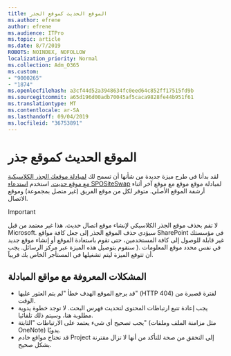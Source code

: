 ```yaml
---
title: الموقع الحديث كموقع الجذر
ms.author: efrene
author: efrene
ms.audience: ITPro
ms.topic: article
ms.date: 8/7/2019
ROBOTS: NOINDEX, NOFOLLOW
localization_priority: Normal
ms.collection: Adm_O365
ms.custom:
- "9000265"
- "1874"
ms.openlocfilehash: a3cf44d52a3948634fc0eed64c852ff17515fd9b
ms.sourcegitcommit: a65d196d00adb70045af5caca9828fe44b951f61
ms.translationtype: MT
ms.contentlocale: ar-SA
ms.lasthandoff: 09/04/2019
ms.locfileid: "36753891"
---
```

# <a name="modern-site-as-root-site"></a>الموقع الحديث كموقع جذر

لقد بدأنا في طرح ميزة جديدة من شأنها أن تسمح لك [لمبادلة موقعك الجذر الكلاسيكية مع موقع حديث.](https://docs.microsoft.com/sharepoint/modern-root-site) استخدم [استدعاء SPOSiteSwap](https://docs.microsoft.com/powershell/module/sharepoint-online/invoke-spositeswap?view=sharepoint-ps) لمبادلة موقع موقع مع موقع آخر أثناء أرشفة الموقع الأصلي. متوفر لكل من موقع الفريق (غير متصل بمجموعة) وموقع الاتصال.

>[!Important]
> لا تقم بحذف موقع الجذر الكلاسيكي لإنشاء موقع اتصال حديث. هذا غير معتمد من قبل Microsoft. سيؤدي حذف الموقع الجذر إلى جعل كافة مواقع SharePoint في مؤسستك غير قابلة للوصول إلى كافة المستخدمين، حتى تقوم باستعادة الموقع أو إنشاء موقع جديد في نفس محدد موقع المعلومات .( سنقوم بتوصيل هذه الميزة عبر مركز الرسائل. يجب أن تتوقع الميزة ليتم تشغيلها في المستأجر الخاص بك قريباً.

## <a name="known-issues-with-swapping-sites"></a>المشكلات المعروفة مع مواقع المبادلة
- قد يرجع الموقع الهدف خطأ "لم يتم العثور عليها" (HTTP 404) لفترة قصيرة من الوقت.
- يجب إعادة تتبع ارتباطات المحتوى لتحديث فهرس البحث. لا توجد خطوة يدوية مطلوبة هنا، وسيتم ذلك تلقائيا.
- يجب تصحيح أي شيء يعتمد على الارتباطات "الثابتة" (مثل مزامنة الملف وملفات OneNote) يدويًا.
- قد تحتاج مواقع خادم Project إلى التحقق من صحة للتأكد من أنها لا تزال مقترنة بشكل صحيح. 
